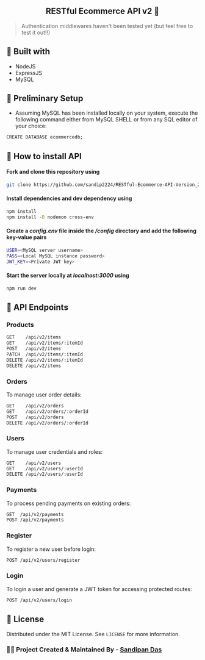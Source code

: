 <h2 align="center">RESTful Ecommerce API v2 🚀</h2>

> Authentication middlewares haven't been tested yet (but feel free to test it out!!)

## 🔄 Built with

- NodeJS
- ExpressJS
- MySQL

## 🚩 Preliminary Setup

- Assuming MySQL has been installed locally on your system, execute the following command either from MySQL SHELL or from any SQL editor of your choice:

```bash
CREATE DATABASE ecommercedb;
```

## 🚩 How to install API

#### Fork and clone this repository using

   ```bash
   git clone https://github.com/sandip2224/RESTful-Ecommerce-API-Version_2.git
   ```   
#### Install dependencies and dev dependency using

   ```bash
   npm install
   npm install -D nodemon cross-env
   ```  

#### Create a _config.env_ file inside the _/config_ directory and add the following key-value pairs

   ```bash
   USER=<MySQL server username>
   PASS=<Local MySQL instance password>
   JWT_KEY=<Private JWT key>
   ```  

 #### Start the server locally at _localhost:3000_ using

   ```bash
   npm run dev
   ```
   
## 🔱 API Endpoints

### Products

```bash
GET    /api/v2/items
GET    /api/v2/items/:itemId
POST   /api/v2/items
PATCH  /api/v2/items/:itemId
DELETE /api/v2/items/:itemId
DELETE /api/v2/items
```

### Orders
To manage user order details:

```bash
GET    /api/v2/orders
GET    /api/v2/orders/:orderId
POST   /api/v2/orders
DELETE /api/v2/orders/:orderId
```

### Users
To manage user credentials and roles:

```bash
GET    /api/v2/users
GET    /api/v2/users/:userId
DELETE /api/v2/users/:userId
```

### Payments
To process pending payments on existing orders:

```bash
GET  /api/v2/payments
POST /api/v2/payments
```

### Register
To register a new user before login:

```bash
POST /api/v2/users/register
```

### Login
To login a user and generate a JWT token for accessing protected routes:

```bash
POST /api/v2/users/login
```

## 🎴 License

Distributed under the MIT License. See `LICENSE` for more information.

### 👩‍💻 Project Created & Maintained By - [Sandipan Das](https://linkedin.com/in/sandipan0164)
